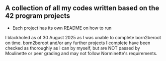 ## A collection of all my codes written based on the 42 program projects
- Each project has its own README on how to run

I blackholed as of 30 August 2025 as I was unable to complete born2beroot on time. born2beroot and/or any further projects I complete have been checked as thoroughly as I can by myself, but are NOT passed by Moulinette or peer grading and may not follow Norminette's requirements.
